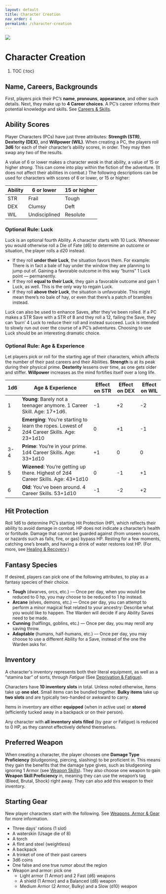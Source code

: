 ```yaml
---
layout: default
title: Character Creation
nav_order: 4
permalink: /character-creation
---
```

[![](https://dicegoblin.blog/wp-content/uploads/2025/03/PODBanner.jpg)](https://dicegoblin.blog/block-dodge-parry-in-print/)
# Character Creation
1. TOC
{:toc}

## Name, Careers, Backgrounds

First, players pick their PC’s **name**, **pronouns**, **appearance**, and other such details. Next, they make up to **4 Career choices**. A PC’s career informs their potential knowledge and skills. See [Careers & Skills](/careers-skills).

## Ability Scores

Player Characters (PCs) have just three attributes: **Strength (STR)**, **Dexterity (DEX)**, and **Willpower (WIL)**. When creating a PC, the players roll **3d6** for each of their character’s ability scores, in order. They may then swap any two of the results.

A value of 6 or lower makes a character *weak* in that ability, a value of 15 or higher *strong*. This can come into play within the fiction of the adventure. (It does not affect their abilities in combat.) The following descriptions can be used for characters with scores of 6 or lower, or 15 or higher:

| **Ability** | **6 or lower** | **15 or higher** |
| ----------- | -------------- | ---------------- |
| STR         | Frail          | Tough            |
| DEX         | Clumsy         | Deft             |
| WIL         | Undisciplined  | Resolute         |

### Optional Rule: Luck

Luck is an optional fourth Ability. A character starts with 10 Luck. Whenever you would otherwise roll a Die of Fate (d6) to determine an outcome or situation, the player rolls a d20 instead.

- If they roll **under their Luck**, the situation favors them. For example: There is in fact a bale of hay under the window they are planning to jump out of. Gaining a favorable outcome in this way “burns” 1 Luck point — permanently.
- If they roll **equal to their Luck**, they gain a favorable outcome and gain 1 Luck, as well. This is the only way to regain Luck.
- If they roll **above their Luck**, the situation is unfavorable. This might mean there’s no bale of hay, or even that there’s a patch of brambles instead.

Luck can also be used to enhance Saves, after they’ve been rolled. If a PC makes a STR Save with a STR of 8 and they roll a 12, failing the Save, they can ‘burn’ 4 Luck to reduce their roll and instead succeed. Luck is intended to slowly run out over the course of a PC’s adventures. Choosing to use Luck should be an interesting dramatic choice.

### Optional Rule: Age & Experience

Let players pick or roll for the starting age of their characters, which affects the number of their past careers and their Abilities. **Strength** is at its peak during their physical prime. **Dexterity** lessens over time, as one gets older and stiffer. **Willpower** increases as the mind fortifies itself over a long life.

| **1d6** | **Age & Experience**                                         | **Effect on STR** | **Effect on DEX** | **Effect on WIL** |
| ------- | ------------------------------------------------------------ | ----------------- | ----------------- | ----------------- |
| 1       | **Young**: Barely not a teenager anymore. 1 Career Skill. Age: 17+1d6. | -1                | +2                | -2                |
| 2       | **Emerging**: You’re starting to learn the ropes. Lowest of 2d4 Career Skills. Age: 23+1d10 | 0                 | +1                | -1                |
| 3-4     | **Prime**: You’re in your prime. 1d4 Career Skills. Age: 33+1d10 | +1                | 0                 | 0                 |
| 5       | **Wizened**: You’re getting up there. Highest of 2d4 Career Skills. Age: 43+1d10 | 0                 | -1                | +1                |
| 6       | **Old**: You’ve been around. 4 Career Skills. 53+1d10        | -1                | -2                | +2                |

## Hit Protection

Roll 1d6 to determine PC’s starting Hit Protection (HP), which reflects their ability to avoid damage in combat. HP does not indicate a character’s health or fortitude. Damage that cannot be guarded against (from unseen sources, or hazards such as falls, fire, or gas) bypass HP. Resting for a few moments, catching one’s breath, and having a drink of water restores lost HP. (For more, see [Healing & Recovery](/rules#healing--recovery).)

## Fantasy Species

If desired, players can pick one of the following attributes, to play as a fantasy species of their choice.

- **Tough** (dwarves, orcs, etc.) — Once per day, when you would be reduced to 0 hp, you may choose to be reduced to 1 hp instead.
- **Arcane** (elves, demons, etc.) — Once per day, you can attempt to perform a minor magical feat related to your ancestry: Describe what you would like to happen. The Warden will decide if any Ability Saves need to be made.
- **Cunning** (halflings, goblins, etc.) — Once per day, you may reroll any saving throw.
- **Adaptable** (humans, half-humans, etc.) — Once per day, you may choose to use a different Ability for a Save, instead of the one the Warden asks for.

## Inventory

A character's inventory represents both their literal equipment, as well as a “stamina bar” of sorts, through *Fatigue* (See [Deprivation & Fatigue](/rules#deprivation--fatigue)).

Characters have **10 inventory slots** in total. Unless noted otherwise, items take up **one slot**. Small items can be bundled together. **Bulky items** take up **two slots** and are typically two-handed or awkward to carry.

Items in inventory are either **equipped** (when in active use) or **stored** (efficiently tucked away in a backpack or on their person).

Any character with **all inventory slots filled** (by gear or Fatigue) is reduced to 0 HP, as they cannot effectively defend themselves.

## Preferred Weapon

When creating a character, the player chooses one **Damage Type Proficiency** (bludgeoning, piercing, slashing) to be proficient in. This means they gain the benefits that the damage type gives, such as bludgeoning ignoring 1 Armor (see [Weapon Skills](/weapons-armor-gear#weapon-skills)). They also choose one weapon to gain **Weapon Skill Proficiency** in, meaning they can use the weapon’s tag (Bleed, Brutal, Shock) right away. They can also add this weapon to their inventory.

## Starting Gear

New player characters start with the following. See [Weapons, Armor & Gear](/weapons-armor-gear) for more information.

- Three days' rations (1 slot)
- A waterskin (Usage die of 8)
- A torch
- A flint and steel (weightless)
- A backpack
- A trinket of one of their past careers
- 3d6 coins
- One false and one true rumor about the region
- Weapon and armor: pick one
  - Light armor (1 Armor) and 2 Fast (d6) weapons
  - A shield (1 Armor) and a Balanced (d8) weapon
  - Medium Armor (2 Armor, Bulky) and a Slow (d10) weapon
